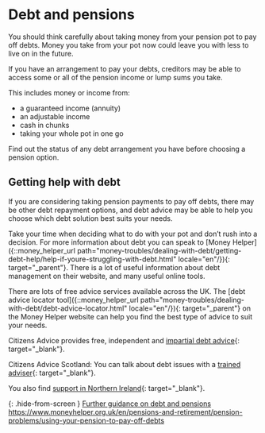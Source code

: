 # Debt and pensions

You should think carefully about taking money from your pension pot to pay off debts. Money you take from your pot now could leave you with less to live on in the future.

If you have an arrangement to pay your debts, creditors may be able to access some or all of the pension income or lump sums you take.

This includes money or income from:

* a guaranteed income (annuity)
* an adjustable income
* cash in chunks
* taking your whole pot in one go

Find out the status of any debt arrangement you have before choosing a pension option.

## Getting help with debt

If you are considering taking pension payments to pay off debts, there may be other debt repayment options, and debt advice may be able to help you choose which debt solution best suits your needs.

Take your time when deciding what to do with your pot and don’t rush into a decision. For more information about debt you can speak to [Money Helper]({::money_helper_url path="money-troubles/dealing-with-debt/getting-debt-help/help-if-youre-struggling-with-debt.html" locale="en"/}){: target="_parent"}. There is a lot of useful information about debt management on their website, and many useful online tools.

There are lots of free advice services available across the UK. The [debt advice locator tool]({::money_helper_url path="money-troubles/dealing-with-debt/debt-advice-locator.html" locale="en"/}){: target="_parent"} on the Money Helper website can help you find the best type of advice to suit your needs.

Citizens Advice provides free, independent and [impartial debt advice](https://www.citizensadvice.org.uk/debt-and-money/){: target="_blank"}.

Citizens Advice Scotland: You can talk about debt issues with a [trained adviser](https://www.citizensadvice.org.uk/scotland/debt-and-money/){: target="_blank"}.

You also find [support in Northern Ireland](https://www.citizensadvice.org.uk/about-us/northern-ireland/){: target="_blank"}.

{: .hide-from-screen }
[Further guidance on debt and pensions](https://www.moneyhelper.org.uk/en/pensions-and-retirement/pension-problems/using-your-pension-to-pay-off-debts)<br>
https://www.moneyhelper.org.uk/en/pensions-and-retirement/pension-problems/using-your-pension-to-pay-off-debts
